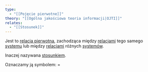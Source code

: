 ```yaml
---
type:
  - "[[Pojęcie pierwotne]]"
theory: "[[Ogólna jakościowa teoria informacji|OJTI]]"
relates:
  - "[[Stosunek]]"
---
```

Jest to [relacja pierwotna](Relacje%20pierwotne.md), zachodząca między [relacjami](Relacja.md) tego samego [systemu](System.md) lub między [relacjami](Relacja.md) różnych [systemów](System.md).

Inaczej nazywana [stosunkiem](Stosunek.md).

Oznaczamy ją symbolem: $=$